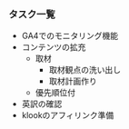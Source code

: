 ### タスク一覧
- GA4でのモニタリング機能
- コンテンツの拡充
    - 取材
        - 取材観点の洗い出し
        - 取材計画作り
    - 優先順位付
- 英訳の確認
- klookのアフィリンク準備

